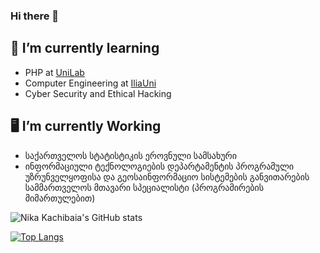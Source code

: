 ### Hi there 👋
## 🌱 I’m currently learning
- PHP at [UniLab](https://unilab.iliauni.edu.ge/)
- Computer Engineering at [IliaUni](//iliauni.edu.ge/)
- Cyber Security and Ethical Hacking 

## 🖥️ I’m currently Working
- საქართველოს სტატისტიკის ეროვნული სამსახური
- ინფორმაციული ტექნოლოგიების დეპარტამენტის პროგრამული უზრუნველყოფისა და გეოსაინფორმაციო სისტემების განვითარების სამმართველოს მთავარი სპეციალისტი (პროგრამირების მიმართულებით)
<!-- - 📫 How to reach me:  


-->


![Nika Kachibaia's GitHub stats](https://github-readme-stats.vercel.app/api?username=nikolozi2001&show_icons=true&theme=radical)

[![Top Langs](https://github-readme-stats.vercel.app/api/top-langs/?username=nikolozi2001)](https://github.com/nikolozi2001/github-readme-stats)
